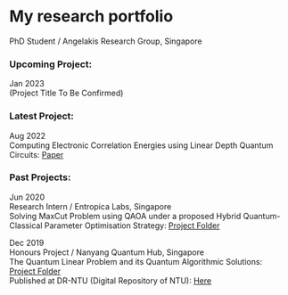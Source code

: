 #  My research portfolio

PhD Student / Angelakis Research Group, Singapore

### Upcoming Project:

Jan 2023\
(Project Title To Be Confirmed)

### Latest Project:

Aug 2022\
Computing Electronic Correlation Energies using Linear Depth Quantum Circuits: [Paper](http://arxiv.org/abs/2207.03949)

### Past Projects:

Jun 2020\
Research Intern / Entropica Labs, Singapore\
Solving MaxCut Problem using QAOA under a proposed Hybrid Quantum-Classical Parameter Optimisation Strategy: [Project Folder](https://github.com/cheechonghian/about_me/tree/main/2_2020_06_internship_at_entropicalabs)

Dec 2019\
Honours Project / Nanyang Quantum Hub, Singapore\
The Quantum Linear Problem and its Quantum Algorithmic Solutions: [Project Folder](https://github.com/cheechonghian/about_me/tree/main/1_2020_03_final_year_project)\
Published at DR-NTU (Digital Repository of NTU): [Here](https://dr.ntu.edu.sg/handle/10356/138662)
